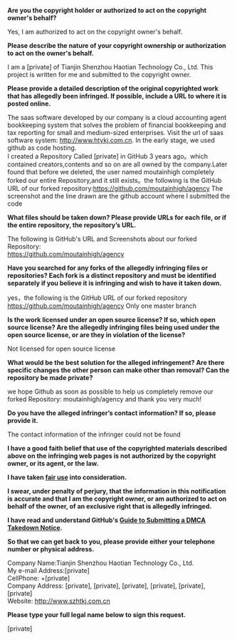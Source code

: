 **Are you the copyright holder or authorized to act on the copyright owner's behalf?**

Yes, I am authorized to act on the copyright owner's behalf.

**Please describe the nature of your copyright ownership or authorization to act on the owner's behalf.**

I am a [private] of Tianjin Shenzhou Haotian Technology Co., Ltd. This project is written for me and submitted to the copyright owner.

**Please provide a detailed description of the original copyrighted work that has allegedly been infringed. If possible, include a URL to where it is posted online.**

The saas software developed by our company is a cloud accounting agent bookkeeping system that solves the problem of financial bookkeeping and tax reporting for small and medium-sized enterprises. Visit the url of saas software system: http://www.htykj.com.cn. In the early stage, we used github as code hosting.  
I created a Repository Called [private] in GitHub 3 years ago。which contained creators,contents and so on are all owned by the company.Later found that before we deleted, the user named moutainhigh completely forked our entire Repository,and it still exists。the following is the GitHub URL of our forked   repository:https://github.com/moutainhigh/agency The screenshot and the line drawn are the github account where I submitted the code

**What files should be taken down? Please provide URLs for each file, or if the entire repository, the repository’s URL.**

The following is GitHub's URL and Screenshots about our forked Repository:  
https://github.com/moutainhigh/agency

**Have you searched for any forks of the allegedly infringing files or repositories? Each fork is a distinct repository and must be identified separately if you believe it is infringing and wish to have it taken down.**

yes，the following is the GitHub URL of our forked repository https://github.com/moutainhigh/agency Only one master branch

**Is the work licensed under an open source license? If so, which open source license? Are the allegedly infringing files being used under the open source license, or are they in violation of the license?**

Not licensed for open source license

**What would be the best solution for the alleged infringement? Are there specific changes the other person can make other than removal? Can the repository be made private?**

we hope Github as soon as possible to help us completely remove our forked Repository: moutainhigh/agency and thank you very much!

**Do you have the alleged infringer’s contact information? If so, please provide it.**

The contact information of the infringer could not be found

**I have a good faith belief that use of the copyrighted materials described above on the infringing web pages is not authorized by the copyright owner, or its agent, or the law.**

**I have taken <a href="https://www.lumendatabase.org/topics/22">fair use</a> into consideration.**

**I swear, under penalty of perjury, that the information in this notification is accurate and that I am the copyright owner, or am authorized to act on behalf of the owner, of an exclusive right that is allegedly infringed.**

**I have read and understand GitHub's <a href="https://docs.github.com/articles/guide-to-submitting-a-dmca-takedown-notice/">Guide to Submitting a DMCA Takedown Notice</a>.**

**So that we can get back to you, please provide either your telephone number or physical address.**

Company Name:Tianjin Shenzhou Haotian Technology Co., Ltd.  
My e-mail Address:[private]  
CellPhone: +[private]  
Company Address: [private], [private], [private], [private], [private], [private]  
Website: http://www.szhtkj.com.cn

**Please type your full legal name below to sign this request.**

[private]
